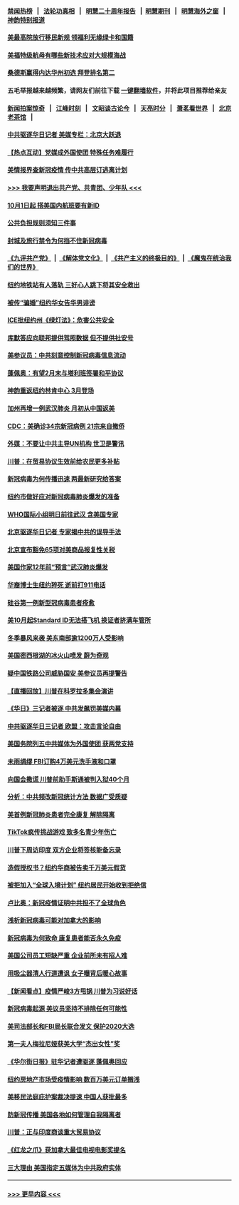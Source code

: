 #### [禁闻热榜](热点新闻.md?=0)  &nbsp;&nbsp;|&nbsp;&nbsp; [法轮功真相](https://github.com/gfw-breaker/truth/blob/master/README.md?=0) &nbsp;&nbsp;|&nbsp;&nbsp; [明慧二十周年报告](https://github.com/gfw-breaker/mh-reports/blob/master/README.md?=0) &nbsp;&nbsp;|&nbsp;&nbsp;[明慧期刊](https://github.com/gfw-breaker/mh-qikan) &nbsp;&nbsp;|&nbsp;&nbsp; [明慧海外之窗](https://github.com/gfw-breaker/mh-news/blob/master/README.md?=0) &nbsp;&nbsp;|&nbsp;&nbsp; [神韵特别报道](https://github.com/gfw-breaker/mh-news/blob/master/shenyun.md?=0)
#### [美最高院放行移民新规 领福利无缘绿卡和国籍](../pages/nsc412/n11889500.md?t=02232101) 
#### [美福特级航母有哪些新技术应对大规模海战](../pages/nsc412/n11882087.md?t=02232101) 
#### [桑德斯赢得内达华州初选 拜登排名第二](../pages/nsc412/n11888760.md?t=02232101) 
#### 五毛举报越来越频繁，请网友们前往下载 [一键翻墙软件](https://github.com/gfw-breaker/ssr-accounts)，并将此项目推荐给亲友
#### [新闻拍案惊奇](https://github.com/gfw-breaker/banned-news/blob/master/pages/link4.md) &nbsp;&nbsp;|&nbsp;&nbsp; [江峰时刻](https://github.com/gfw-breaker/banned-news/blob/master/pages/link4.md) &nbsp;&nbsp;|&nbsp;&nbsp; [文昭谈古论今](https://github.com/gfw-breaker/banned-news/blob/master/pages/link4.md) &nbsp;&nbsp;|&nbsp;&nbsp; [天亮时分](https://github.com/gfw-breaker/banned-news/blob/master/pages/link4.md) &nbsp;&nbsp;|&nbsp;&nbsp; [萧茗看世界](https://github.com/gfw-breaker/banned-news/blob/master/pages/link4.md) &nbsp;&nbsp;|&nbsp;&nbsp; [北京老茶馆](https://github.com/gfw-breaker/banned-news/blob/master/pages/link4.md) &nbsp;&nbsp;|&nbsp;&nbsp; 
#### [中共驱逐华日记者 美媒专栏：北京大跃退](../pages/nsc412/n11888453.md?t=02232101) 
#### [【热点互动】党媒成外国使团 特殊任务难履行](../pages/nsc412/n11888306.md?t=02232101) 
#### [美情报界查新冠疫情 传中共高层订逃离计划](../pages/nsc412/n11888161.md?t=02232101) 
#### [>>> 我要声明退出共产党、共青团、少年队 <<<](https://github.com/begood0513/goodnews/blob/master/quit/letter.md) 
#### [10月1日起 搭美国内航班要有新ID](../pages/nsc412/n11888243.md?t=02232101) 
#### [公共负担规则须知三件事](../pages/nsc412/n11888123.md?t=02232101) 
#### [封城及旅行禁令为何挡不住新冠病毒](../pages/nsc412/n11888067.md?t=02232101) 
#### [《九评共产党》](https://github.com/begood0513/9ping.md/blob/master/README.md) &nbsp;|&nbsp; [《解体党文化》](../../../../jtdwh.md/blob/master/README.md)  &nbsp;|&nbsp; [《共产主义的终极目的》](../../../../gczydzjmd.md/blob/master/README.md) &nbsp;|&nbsp; [《魔鬼在统治我们的世界》](../../../../mgztzwmdsj.md/blob/master/README.md) 
#### [纽约地铁站有人落轨   三好心人跳下将其安全救出](../pages/nsc412/n11888088.md?t=02232101) 
#### [被传“骗婚”纽约华女告华男诽谤](../pages/nsc412/n11887303.md?t=02232101) 
#### [ICE批纽约州《绿灯法》：危害公共安全](../pages/nsc412/n11887285.md?t=02232101) 
#### [库默答应向联邦提供驾照数据 但不提供社安号](../pages/nsc412/n11887269.md?t=02232101) 
#### [美参议员：中共刻意控制新冠病毒信息流动](../pages/nsc412/n11887949.md?t=02232101) 
#### [蓬佩奥：有望2月末与塔利班签署和平协议](../pages/nsc412/n11887248.md?t=02232101) 
#### [神韵重返纽约林肯中心 3月登场](../pages/nsc412/n11885013.md?t=02232101) 
#### [加州再增一例武汉肺炎 月初从中国返美](../pages/nsc412/n11886929.md?t=02232101) 
#### [CDC：美确诊34宗新冠病例 21宗来自撤侨](../pages/nsc412/n11886795.md?t=02232101) 
#### [外媒：不要让中共主导UN机构 世卫是警讯](../pages/nsc412/n11886401.md?t=02232101) 
#### [川普：在贸易协议生效前给农民更多补贴](../pages/nsc412/n11886549.md?t=02232101) 
#### [新冠病毒为何传播迅速 两最新研究给答案](../pages/nsc412/n11886505.md?t=02232101) 
#### [纽约市做好应对新冠病毒肺炎爆发的准备](../pages/nsc412/n11885019.md?t=02232101) 
#### [WHO国际小组明日前往武汉 含美国专家](../pages/nsc412/n11886380.md?t=02232101) 
#### [北京驱逐华日记者 专家揭中共的误导手法](../pages/nsc412/n11886124.md?t=02232101) 
#### [北京宣布豁免65项对美商品报复性关税](../pages/nsc412/n11885960.md?t=02232101) 
#### [美国作家12年前“预言”武汉肺炎爆发](../pages/nsc412/n11885487.md?t=02232101) 
#### [华裔博士生纽约猝死  逝前打911电话](../pages/nsc412/n11885007.md?t=02232101) 
#### [硅谷第一例新型冠病毒患者痊愈](../pages/nsc412/n11885163.md?t=02232101) 
#### [美10月起Standard ID无法搭飞机  换证者挤满车管所](../pages/nsc412/n11885036.md?t=02232101) 
#### [冬季暴风来袭 美东南部逾1200万人受影响](../pages/nsc412/n11884620.md?t=02232101) 
#### [美国密西根湖的冰火山喷发 蔚为奇观](../pages/nsc412/n11884842.md?t=02232101) 
#### [疑中国铁路公司威胁国安 美参议员再提警告](../pages/nsc412/n11884300.md?t=02232101) 
#### [【直播回放】川普在科罗拉多集会演讲](../pages/nsc412/n11883640.md?t=02232101) 
#### [《华日》三记者被逐 中共发飙罚美媒内幕](../pages/nsc412/n11884184.md?t=02232101) 
#### [中共驱逐华日三记者 欧盟：攻击言论自由](../pages/nsc412/n11884179.md?t=02232101) 
#### [美国务院列五中共媒体为外国使团 获两党支持](../pages/nsc412/n11883954.md?t=02232101) 
#### [未雨绸缪 FBI订购4万美元洗手液和口罩](../pages/nsc412/n11883960.md?t=02232101) 
#### [向国会撒谎 川普前助手斯通被判入狱40个月](../pages/nsc412/n11883930.md?t=02232101) 
#### [分析：中共频改新冠统计方法 数据广受质疑](../pages/nsc412/n11883875.md?t=02232101) 
#### [美首例新冠肺炎患者完全康复 解除隔离](../pages/nsc412/n11883754.md?t=02232101) 
#### [TikTok疯传挑战游戏 致多名青少年伤亡](../pages/nsc412/n11883598.md?t=02232101) 
#### [川普下周访印度 双方企业将签核能备忘录](../pages/nsc412/n11883604.md?t=02232101) 
#### [造假授权书？纽约华商被告卖千万美元假货](../pages/nsc412/n11882429.md?t=02232101) 
#### [被拒加入“全球入境计划”  纽约居民开始收到拒绝信](../pages/nsc412/n11882417.md?t=02232101) 
#### [卢比奥：新冠疫情证明中共担不了全球角色](../pages/nsc412/n11881340.md?t=02232101) 
#### [浅析新冠病毒可能对加拿大的影响](../pages/nsc412/n11879775.md?t=02232101) 
#### [新冠病毒为何致命 康复患者能否永久免疫](../pages/nsc412/n11881488.md?t=02232101) 
#### [美国公司员工短缺严重 企业前所未有招人难](../pages/nsc412/n11881792.md?t=02232101) 
#### [用吸尘器清人行道遭讽 女子曝背后暖心故事](../pages/nsc412/n11881702.md?t=02232101) 
#### [【新闻看点】疫情严峻3方甩锅 川普为习说好话](../pages/nsc412/n11881049.md?t=02232101) 
#### [新冠病毒起源 美议员坚持不排除任何可能性](../pages/nsc412/n11881179.md?t=02232101) 
#### [美司法部长和FBI局长联合发文 保护2020大选](../pages/nsc412/n11881522.md?t=02232101) 
#### [第一夫人梅拉尼娅获美大学“杰出女性”奖](../pages/nsc412/n11881185.md?t=02232101) 
#### [《华尔街日报》驻华记者遭驱逐 蓬佩奥回应](../pages/nsc412/n11881166.md?t=02232101) 
#### [纽约房地产市场受疫情影响  数百万美元订单搁浅](../pages/nsc412/n11879548.md?t=02232101) 
#### [美移民法庭庇护案裁决提速 中国人获批最多](../pages/nsc412/n11879431.md?t=02232101) 
#### [防新冠传播 美国各地如何管理自我隔离者](../pages/nsc412/n11881062.md?t=02232101) 
#### [川普：正与印度商谈重大贸易协议](../pages/nsc412/n11880861.md?t=02232101) 
#### [《红龙之爪》获加拿大最佳电视电影奖提名](../pages/nsc412/n11879517.md?t=02232101) 
#### [三大理由 美国指定五媒体为中共政府实体](../pages/nsc412/n11878945.md?t=02232101) 

----
#### [ >>> 更早内容 <<< ](../indexes/nsc412-earlier.md)
